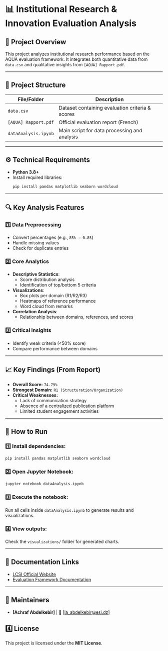 # 📊 Institutional Research & Innovation Evaluation Analysis

## 📝 Project Overview
This project analyzes institutional research performance based on the AQUA evaluation framework. It integrates both quantitative data from `data.csv` and qualitative insights from `[AQUA] Rapport.pdf`.

---

## 💁️ Project Structure

| File/Folder          | Description                                      |
|----------------------|--------------------------------------------------|
| `data.csv`           | Dataset containing evaluation criteria & scores  |
| `[AQUA] Rapport.pdf` | Official evaluation report (French)              |
| `dataAnalysis.ipynb` | Main script for data processing and analysis     |

---

## ⚙️ Technical Requirements

- **Python 3.8+**
- Install required libraries:
  ```bash
  pip install pandas matplotlib seaborn wordcloud
  ```

---

## 🔍 Key Analysis Features

### 1️⃣ Data Preprocessing
- Convert percentages (e.g., `85% → 0.85`)
- Handle missing values
- Check for duplicate entries

### 2️⃣ Core Analytics
- **Descriptive Statistics**:
  - Score distribution analysis
  - Identification of top/bottom 5 criteria
- **Visualizations**:
  - Box plots per domain (R1/R2/R3)
  - Heatmaps of reference performance
  - Word cloud from remarks
- **Correlation Analysis**:
  - Relationship between domains, references, and scores

### 3️⃣ Critical Insights
- Identify weak criteria (<50% score)
- Compare performance between domains

---

## 📈 Key Findings (From Report)

- **Overall Score:** `74.79%`
- **Strongest Domain:** `R1 (Structuration/Organization)`
- **Critical Weaknesses:**
  - Lack of communication strategy
  - Absence of a centralized publication platform
  - Limited student engagement activities

---

## 🚀 How to Run

### 1️⃣ Install dependencies:
```bash
pip install pandas matplotlib seaborn wordcloud
```

### 2️⃣ Open Jupyter Notebook:
```bash
jupyter notebook dataAnalysis.ipynb
```

### 3️⃣ Execute the notebook:
Run all cells inside `dataAnalysis.ipynb` to generate results and visualizations.

### 4️⃣ View outputs:
Check the `visualizations/` folder for generated charts.

---

## 📄 Documentation Links
- [LCSI Official Website](#)
- [Evaluation Framework Documentation](#)

---

## 👥 Maintainers
- **[Achraf Abdelkebir]** | 📧 [la_abdelkebir@esi.dz]

## 4️⃣ License
This project is licensed under the **MIT License**.

